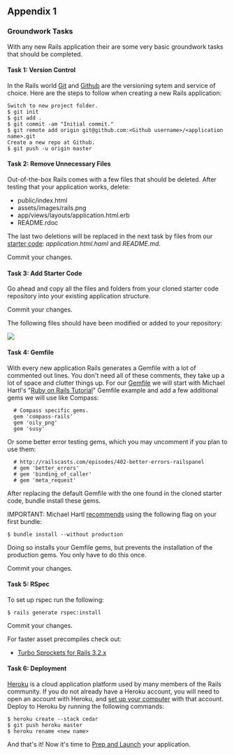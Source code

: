 Appendix 1
----------

### Groundwork Tasks

With any new Rails application their are some very basic groundwork tasks that should be completed.

#### Task 1: Version Control

In the Rails world [Git][] and [Github][] are the versioning sytem and service of choice. Here are the steps to follow when creating a new Rails application:

    Switch to new project folder.
    $ git init
    $ git add .
    $ git commit -am "Initial commit."
    $ git remote add origin git@github.com:<Github username>/<application name>.git
    Create a new repo at Github.
    $ git push -u origin master

#### Task 2: Remove Unnecessary Files

Out-of-the-box Rails comes with a few files that should be deleted. After testing that your application works, delete:

- public/index.html
- assets/images/rails.png
- app/views/layouts/application.html.erb
- README.rdoc

The last two deletions will be replaced in the next task by files from our [starter code][]: *application.html.haml* and *README.md*.

Commit your changes.

#### Task 3: Add Starter Code

Go ahead and copy all the files and folders from your cloned starter code repository into your existing application structure.

Commit your changes.

The following files should have been modified or added to your repository:

![][New Files]

#### Task 4: Gemfile

With every new application Rails generates a Gemfile with a lot of commented out lines. You don't need all of these comments, they take up a lot of space and clutter things up. For our [Gemfile][] we will start with Michael Hartl's "[Ruby on Rails Tutorial][RoR Tutorial]" Gemfile example and add a few additional gems we will use like Compass:

      # Compass specific gems.
      gem 'compass-rails'
      gem 'oily_png'
      gem 'susy'

Or some better error testing gems, which you may uncomment if you plan to use them:

      # http://railscasts.com/episodes/402-better-errors-railspanel
      # gem 'better_errors'
      # gem 'binding_of_caller'
      # gem 'meta_request'

After replacing the default Gemfile with the one found in the cloned starter code, bundle install these gems.

IMPORTANT: Michael Hartl [recommends][] using the following flag on your first bundle:

    $ bundle install --without production

Doing so installs your Gemfile gems, but prevents the installation of the production gems. You only have to do this once.

Commit your changes.


#### Task 5: RSpec

To set up rspec run the following:

    $ rails generate rspec:install

Commit your changes.

For faster asset precompiles check out:

- [Turbo Sprockets for Rails 3.2.x][Turbo Sprockets]

#### Task 6: Deployment

[Heroku][] is a cloud application platform used by many members of the Rails community. If you do not already have a Heroku account, you will need to open an account with Heroku, and [set up your computer][Heroku Set Up] with that account. Deploy to Heroku by running the following commands:

    $ heroku create --stack cedar
    $ git push heroku master
    $ heroku rename <new name>

And that's it! Now it's time to [Prep and Launch][] your application.


[Git]:                  http://git-scm.com/
[Github]:               https://github.com/
[RoR Tutorial]:         http://ruby.railstutorial.org/book/ruby-on-rails-tutorial?version=3.2
[starter code]:         https://github.com/maxxiimo/base-haml
[Gemfile]:              https://github.com/maxxiimo/base-haml/blob/master/Gemfile
[.gitignore]:           https://github.com/maxxiimo/base-haml/blob/master/.gitignore
[recommends]:           http://ruby.railstutorial.org/ruby-on-rails-tutorial-book?version=3.2#sec-heroku_setup
[Turbo Sprockets]:      https://github.com/ndbroadbent/turbo-sprockets-rails3
[Heroku]:               https://id.heroku.com/signup
[Heroku Set Up]:        https://devcenter.heroku.com/articles/quickstart
[Prep and Launch]:      https://github.com/maxxiimo/the-front-end-manifesto/blob/master/chp1-foundation-markup.md#prep-the-app

[New Files]:            Http://chrismaxwell.com/manifesto/appendices/new-files.gif
